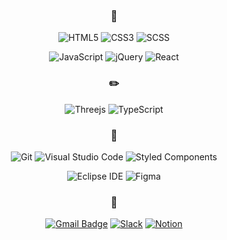 <div align="center">

<!--
<img src="https://media.giphy.com/media/M9gbBd9nbDrOTu1Mqx/giphy.gif" width="100"/>
-->

<!--
[![Typing SVG](https://readme-typing-svg.herokuapp.com?size=21&color=F7E2F5&center=true&vCenter=true&lines=Hi+%F0%9F%90%A5+I'm+seo-minjeong)](https://git.io/typing-svg)
-->

<!--
**seo-minjeong/seo-minjeong** is a ✨ _special_ ✨ repository because its `README.md` (this file) appears on your GitHub profile.

Here are some ideas to get you started:

- 🔭 I’m currently working on ...
- 🌱 I’m currently learning ...
- 👯 I’m looking to collaborate on ...
- 🤔 I’m looking for help with ...
- 💬 Ask me about ...
- 📫 How to reach me: ...
- 😄 Pronouns: ...
- ⚡ Fun fact: ...
-->

### 👻
![HTML5](https://img.shields.io/badge/HTML5-E34F26.svg?&style=for-the-badge&logo=HTML5&logoColor=white) ![CSS3](https://img.shields.io/badge/CSS3-1572B6.svg?&style=for-the-badge&logo=CSS3&logoColor=white) ![SCSS](https://img.shields.io/badge/sass-CC6699.svg?&style=for-the-badge&logo=sass&logoColor=white)

![JavaScript](https://img.shields.io/badge/JavaScript-F7DF1E.svg?&style=for-the-badge&logo=JavaScript&logoColor=white) ![jQuery](https://img.shields.io/badge/jquery-%230769AD.svg?style=for-the-badge&logo=jquery&logoColor=white) ![React](https://img.shields.io/badge/React-61DAFB.svg?&style=for-the-badge&logo=React&logoColor=white)
### ✏️ 
![Threejs](https://img.shields.io/badge/threejs-black?style=for-the-badge&logo=three.js&logoColor=white) ![TypeScript](https://img.shields.io/badge/TypeScript-3178C6.svg?&style=for-the-badge&logo=TypeScript&logoColor=white)
### 🚀 
![Git](https://img.shields.io/badge/Git-F05032.svg?&style=for-the-badge&logo=Git&logoColor=white) ![Visual Studio Code](https://img.shields.io/badge/Visual%20Studio%20Code-007ACC.svg?&style=for-the-badge&logo=Visual%20Studio%20Code&logoColor=white) ![Styled Components](https://img.shields.io/badge/styled--components-DB7093?style=for-the-badge&logo=styled-components&logoColor=white) 

![Eclipse IDE](https://img.shields.io/badge/Eclipse%20IDE-2C2255.svg?&style=for-the-badge&logo=Eclipse%20IDE&logoColor=white) ![Figma](https://img.shields.io/badge/figma-%23F24E1E.svg?style=for-the-badge&logo=figma&logoColor=white)
### 📝
[![Gmail Badge](https://img.shields.io/badge/Gmail-d14836?style=flat-square&logo=Gmail&logoColor=white&link=mailto:kimsh1691@gmail.com)](mailto:smj12938@gmail.com) [![Slack](https://img.shields.io/badge/Slack-4A154B?style=flat-square&logo=Slack&logoColor=white&link=mailto:rlatngus1691@naver.com)](mailto:rlatngus1691@naver.com) [![Notion](https://img.shields.io/badge/Notion-000000?style=flat-square&logo=Notion&logoColor=white&link=mailto:smj1293@naver.com)](mailto:smj1293@naver.com) <!--[![Velog's GitHub stats](https://img.shields.io/badge/-velog-12b886?style=round-square&logo=Vimeo&logoColor=white&link=https://velog.io/@eugenie8/)](https://velog.io/@seo-minjeong) -->

<!--
![](http://github-profile-summary-cards.vercel.app/api/cards/repos-per-language?username=seo-minjeong&theme=tokyonight)![](http://github-profile-summary-cards.vercel.app/api/cards/stats?username=seo-minjeong&theme=tokyonight) -->

</div>
